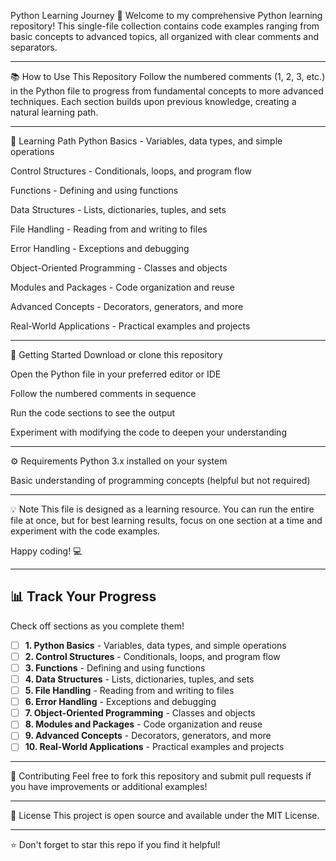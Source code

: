 Python Learning Journey 🐍
Welcome to my comprehensive Python learning repository! This single-file collection contains code examples ranging from basic concepts to advanced topics, all organized with clear comments and separators.

---

📚 How to Use This Repository
Follow the numbered comments (1, 2, 3, etc.) in the Python file to progress from fundamental concepts to more advanced techniques. Each section builds upon previous knowledge, creating a natural learning path.

---

🚀 Learning Path
Python Basics - Variables, data types, and simple operations

Control Structures - Conditionals, loops, and program flow

Functions - Defining and using functions

Data Structures - Lists, dictionaries, tuples, and sets

File Handling - Reading from and writing to files

Error Handling - Exceptions and debugging

Object-Oriented Programming - Classes and objects

Modules and Packages - Code organization and reuse

Advanced Concepts - Decorators, generators, and more

Real-World Applications - Practical examples and projects

---

🎯 Getting Started
Download or clone this repository

Open the Python file in your preferred editor or IDE

Follow the numbered comments in sequence

Run the code sections to see the output

Experiment with modifying the code to deepen your understanding

---

⚙️ Requirements
Python 3.x installed on your system

Basic understanding of programming concepts (helpful but not required)

---

💡 Note
This file is designed as a learning resource. You can run the entire file at once, but for best learning results, focus on one section at a time and experiment with the code examples.

Happy coding! 💻

---

## 📊 Track Your Progress

Check off sections as you complete them!

- [ ] **1. Python Basics** - Variables, data types, and simple operations
- [ ] **2. Control Structures** - Conditionals, loops, and program flow  
- [ ] **3. Functions** - Defining and using functions
- [ ] **4. Data Structures** - Lists, dictionaries, tuples, and sets
- [ ] **5. File Handling** - Reading from and writing to files
- [ ] **6. Error Handling** - Exceptions and debugging
- [ ] **7. Object-Oriented Programming** - Classes and objects
- [ ] **8. Modules and Packages** - Code organization and reuse
- [ ] **9. Advanced Concepts** - Decorators, generators, and more
- [ ] **10. Real-World Applications** - Practical examples and projects

---

🤝 Contributing
Feel free to fork this repository and submit pull requests if you have improvements or additional examples!

---

📄 License
This project is open source and available under the MIT License.

---

⭐ Don't forget to star this repo if you find it helpful!
